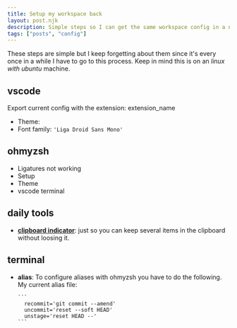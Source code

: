 ```yaml
---
title: Setup my workspace back
layout: post.njk
description: Simple steps so I can get the same workspace config in a new device
tags: ["posts", "config"]
---
```


These steps are simple but I keep forgetting about them since it's every once in a while I have to go to this process. Keep in mind this is on an _linux with ubuntu_ machine.

## vscode

Export current config with the extension: extension_name

- Theme:
- Font family: `'Liga Droid Sans Mono'`

## ohmyzsh

- Ligatures not working
- Setup
- Theme
- vscode terminal

## daily tools

- **[clipboard indicator](https://extensions.gnome.org/extension/779/clipboard-indicator/)**: just so you can keep several items in the clipboard without loosing it.

## terminal

- **alias**:
  To configure aliases with ohmyzsh you have to do the following. My current alias file:

      ```
        recommit='git commit --amend'
        uncommit='reset --soft HEAD'
        unstage='reset HEAD --'
      ```
